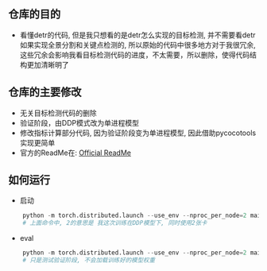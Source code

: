 

## 仓库的目的
- 看懂detr的代码, 但是我只想看的是detr怎么实现的目标检测, 并不需要看detr如果实现全景分割和关键点检测的, 所以原始的代码中很多地方对于我很冗余, 这些冗余会影响我看目标检测代码的进度，不太需要，所以删除，使得代码结构更加清晰明了

## 仓库的主要修改
- 无关目标检测代码的删除
- 验证阶段，由DDP模式改为单进程模型
- 修改指标计算部分代码, 因为验证阶段变为单进程模型, 因此借助pycocotools实现更简单
- 官方的ReadMe在: [Official ReadMe](Official_README.md)

## 如何运行

- 启动
```python
    python -m torch.distributed.launch --use_env --nproc_per_node=2 main.py
    # 上面命令中, 2的意思是 我这次训练在DDP模型下, 同时使用2张卡
```

- eval
```python
    python -m torch.distributed.launch --use_env --nproc_per_node=2 main.py --eval
    # 只是测试验证阶段, 不会加载训练好的模型权重
```
